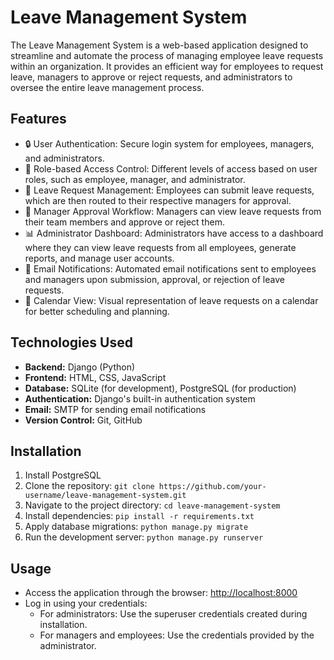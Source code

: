 # Leave Management System

The Leave Management System is a web-based application designed to streamline and automate the process of managing employee leave requests within an organization. It provides an efficient way for employees to request leave, managers to approve or reject requests, and administrators to oversee the entire leave management process.

## Features

- 🔒 User Authentication: Secure login system for employees, managers, and administrators.
- 👥 Role-based Access Control: Different levels of access based on user roles, such as employee, manager, and administrator.
- 📝 Leave Request Management: Employees can submit leave requests, which are then routed to their respective managers for approval.
- 🔄 Manager Approval Workflow: Managers can view leave requests from their team members and approve or reject them.
- 📊 Administrator Dashboard: Administrators have access to a dashboard where they can view leave requests from all employees, generate reports, and manage user accounts.
- 📧 Email Notifications: Automated email notifications sent to employees and managers upon submission, approval, or rejection of leave requests.
- 📅 Calendar View: Visual representation of leave requests on a calendar for better scheduling and planning.

## Technologies Used

- **Backend:** Django (Python)
- **Frontend:** HTML, CSS, JavaScript
- **Database:** SQLite (for development), PostgreSQL (for production)
- **Authentication:** Django's built-in authentication system
- **Email:** SMTP for sending email notifications
- **Version Control:** Git, GitHub

## Installation

1. Install PostgreSQL
2. Clone the repository: `git clone https://github.com/your-username/leave-management-system.git`
3. Navigate to the project directory: `cd leave-management-system`
4. Install dependencies: `pip install -r requirements.txt`
5. Apply database migrations: `python manage.py migrate`
6. Run the development server: `python manage.py runserver`

## Usage

- Access the application through the browser: [http://localhost:8000](http://localhost:8000)
- Log in using your credentials:
  - For administrators: Use the superuser credentials created during installation.
  - For managers and employees: Use the credentials provided by the administrator.
